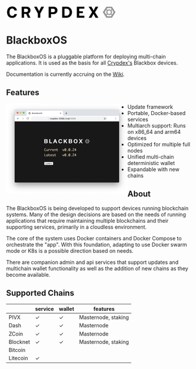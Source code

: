 <img src="https://raw.githubusercontent.com/crypdex/blackbox/master/resources/images/logo2.png" width=300>

# BlackboxOS

The BlackboxOS is a pluggable platform for deploying multi-chain applications. It is used as the basis for all [Crypdex's](https://crypdex.io) Blackbox devices.

Documentation is currently accruing on the [Wiki](https://github.com/crypdex/blackbox/wiki).

## Features

<img src="https://raw.githubusercontent.com/crypdex/blackbox/master/resources/images/screenshot.png" width=330 align="left">

- Update framework
- Portable, Docker-based services
- Multiarch support: Runs on x86_64 and arm64 devices
- Optimized for multiple full nodes
- Unified multi-chain deterministic wallet
- Expandable with new chains

## About

The BlackboxOS is being developed to support devices running blockchain systems. Many of the design decisions are based on the needs of running applications that require maintaining multiple blockchains and their supporting services, primarily in a cloudless environment.

The core of the system uses Docker containers and Docker Compose to orchestrate the "app". With this foundation, adapting to use Docker swarm mode or K8s is a possible direction based on needs.

There are companion admin and api services that support updates and multichain wallet functionality as well as the addition of new chains as they become available.

## Supported Chains

|          | service | wallet | features            |
| -------- | ------- | ------ | ------------------- |
| PIVX     | ✓       | ✓      | Masternode, staking |
| Dash     | ✓       | ✓      | Masternode          |
| ZCoin    | ✓       | ✓      | Masternode          |
| Blocknet | ✓       | ✓      | Masternode, staking |
| Bitcoin  |         |        |                     |
| Litecoin | ✓       |        |                     |

